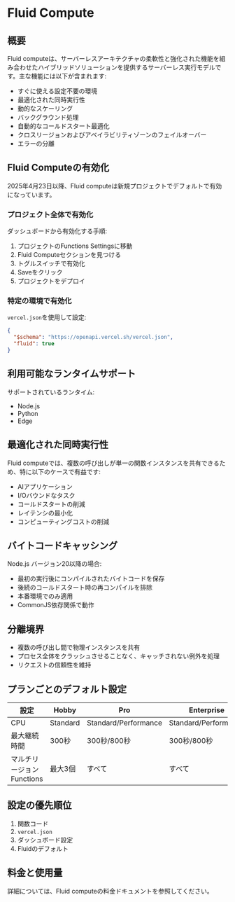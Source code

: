 # Fluid Compute

## 概要

Fluid computeは、サーバーレスアーキテクチャの柔軟性と強化された機能を組み合わせたハイブリッドソリューションを提供するサーバーレス実行モデルです。主な機能には以下が含まれます:

- すぐに使える設定不要の環境
- 最適化された同時実行性
- 動的なスケーリング
- バックグラウンド処理
- 自動的なコールドスタート最適化
- クロスリージョンおよびアベイラビリティゾーンのフェイルオーバー
- エラーの分離

## Fluid Computeの有効化

2025年4月23日以降、Fluid computeは新規プロジェクトでデフォルトで有効になっています。

### プロジェクト全体で有効化

ダッシュボードから有効化する手順:

1. プロジェクトのFunctions Settingsに移動
2. Fluid Computeセクションを見つける
3. トグルスイッチで有効化
4. Saveをクリック
5. プロジェクトをデプロイ

### 特定の環境で有効化

`vercel.json`を使用して設定:

```json
{
  "$schema": "https://openapi.vercel.sh/vercel.json",
  "fluid": true
}
```

## 利用可能なランタイムサポート

サポートされているランタイム:

- Node.js
- Python
- Edge

## 最適化された同時実行性

Fluid computeでは、複数の呼び出しが単一の関数インスタンスを共有できるため、特に以下のケースで有益です:

- AIアプリケーション
- I/Oバウンドなタスク
- コールドスタートの削減
- レイテンシの最小化
- コンピューティングコストの削減

## バイトコードキャッシング

Node.js バージョン20以降の場合:

- 最初の実行後にコンパイルされたバイトコードを保存
- 後続のコールドスタート時の再コンパイルを排除
- 本番環境でのみ適用
- CommonJS依存関係で動作

## 分離境界

- 複数の呼び出し間で物理インスタンスを共有
- プロセス全体をクラッシュさせることなく、キャッチされない例外を処理
- リクエストの信頼性を維持

## プランごとのデフォルト設定

| 設定 | Hobby | Pro | Enterprise |
|----------|-------|-----|------------|
| CPU | Standard | Standard/Performance | Standard/Performance |
| 最大継続時間 | 300秒 | 300秒/800秒 | 300秒/800秒 |
| マルチリージョンFunctions | 最大3個 | すべて | すべて |

## 設定の優先順位

1. 関数コード
2. `vercel.json`
3. ダッシュボード設定
4. Fluidのデフォルト

## 料金と使用量

詳細については、Fluid computeの料金ドキュメントを参照してください。
